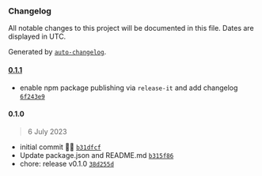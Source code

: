 ### Changelog

All notable changes to this project will be documented in this file. Dates are displayed in UTC.

Generated by [`auto-changelog`](https://github.com/CookPete/auto-changelog).

#### [0.1.1](https://github.com/GFargo/coco/compare/0.1.0...0.1.1)

- enable npm package publishing via `release-it` and add changelog [`6f243e9`](https://github.com/GFargo/coco/commit/6f243e9bdd76cc08c0c96ad93105f05ab482b2af)

#### 0.1.0

> 6 July 2023

- initial commit 🤖🦍 [`b31dfcf`](https://github.com/GFargo/coco/commit/b31dfcfc70bfe125d1a3c6cc0ebc7c263d491034)
- Update package.json and README.md [`b315f86`](https://github.com/GFargo/coco/commit/b315f86427126b6d085f34ece3138cc0eb7564eb)
- chore: release v0.1.0 [`38d255d`](https://github.com/GFargo/coco/commit/38d255d0908c8145168c0c266bd8ee310f4437ab)
